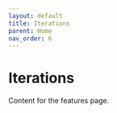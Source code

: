 ```yaml
---
layout: default
title: Iterations
parent: Home
nav_order: 6
---
```


# Iterations

Content for the features page.
